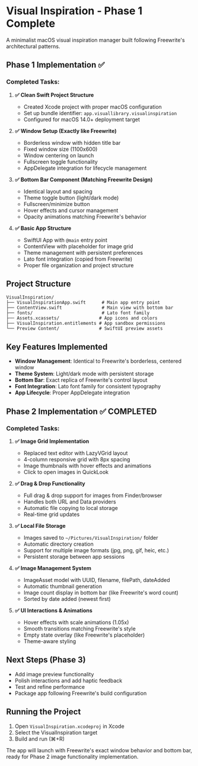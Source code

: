 # Visual Inspiration - Phase 1 Complete

A minimalist macOS visual inspiration manager built following Freewrite's architectural patterns.

## Phase 1 Implementation ✅

### Completed Tasks:

1. **✅ Clean Swift Project Structure**
   - Created Xcode project with proper macOS configuration
   - Set up bundle identifier: `app.visuallibrary.visualinspiration`
   - Configured for macOS 14.0+ deployment target

2. **✅ Window Setup (Exactly like Freewrite)**
   - Borderless window with hidden title bar
   - Fixed window size (1100x600)
   - Window centering on launch
   - Fullscreen toggle functionality
   - AppDelegate integration for lifecycle management

3. **✅ Bottom Bar Component (Matching Freewrite Design)**
   - Identical layout and spacing
   - Theme toggle button (light/dark mode)
   - Fullscreen/minimize button
   - Hover effects and cursor management
   - Opacity animations matching Freewrite's behavior

4. **✅ Basic App Structure**
   - SwiftUI App with `@main` entry point
   - ContentView with placeholder for image grid
   - Theme management with persistent preferences
   - Lato font integration (copied from Freewrite)
   - Proper file organization and project structure

## Project Structure

```
VisualInspiration/
├── VisualInspirationApp.swift      # Main app entry point
├── ContentView.swift               # Main view with bottom bar
├── fonts/                          # Lato font family
├── Assets.xcassets/               # App icons and colors
├── VisualInspiration.entitlements # App sandbox permissions
└── Preview Content/               # SwiftUI preview assets
```

## Key Features Implemented

- **Window Management**: Identical to Freewrite's borderless, centered window
- **Theme System**: Light/dark mode with persistent storage
- **Bottom Bar**: Exact replica of Freewrite's control layout
- **Font Integration**: Lato font family for consistent typography
- **App Lifecycle**: Proper AppDelegate integration

## Phase 2 Implementation ✅ COMPLETED

### Completed Tasks:

1. **✅ Image Grid Implementation**
   - Replaced text editor with LazyVGrid layout
   - 4-column responsive grid with 8px spacing
   - Image thumbnails with hover effects and animations
   - Click to open images in QuickLook

2. **✅ Drag & Drop Functionality**
   - Full drag & drop support for images from Finder/browser
   - Handles both URL and Data providers
   - Automatic file copying to local storage
   - Real-time grid updates

3. **✅ Local File Storage**
   - Images saved to `~/Pictures/VisualInspiration/` folder
   - Automatic directory creation
   - Support for multiple image formats (jpg, png, gif, heic, etc.)
   - Persistent storage between app sessions

4. **✅ Image Management System**
   - ImageAsset model with UUID, filename, filePath, dateAdded
   - Automatic thumbnail generation
   - Image count display in bottom bar (like Freewrite's word count)
   - Sorted by date added (newest first)

5. **✅ UI Interactions & Animations**
   - Hover effects with scale animations (1.05x)
   - Smooth transitions matching Freewrite's style
   - Empty state overlay (like Freewrite's placeholder)
   - Theme-aware styling

## Next Steps (Phase 3)

- Add image preview functionality
- Polish interactions and add haptic feedback
- Test and refine performance
- Package app following Freewrite's build configuration

## Running the Project

1. Open `VisualInspiration.xcodeproj` in Xcode
2. Select the VisualInspiration target
3. Build and run (⌘+R)

The app will launch with Freewrite's exact window behavior and bottom bar, ready for Phase 2 image functionality implementation.
